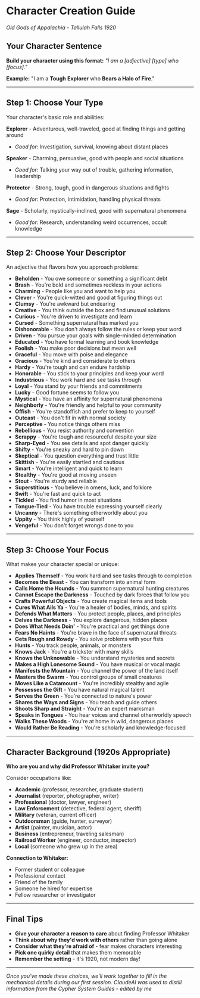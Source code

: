 # Character Creation Guide

_Old Gods of Appalachia - Tallulah Falls 1920_

## Your Character Sentence

**Build your character using this format:** _"I am a [adjective] [type] who [focus]."_

**Example:** "I am a **Tough** **Explorer** who **Bears a Halo of Fire**."

---

## Step 1: Choose Your Type

Your character's basic role and abilities:

**Explorer** - Adventurous, well-traveled, good at finding things and getting around

- _Good for_: Investigation, survival, knowing about distant places

**Speaker** - Charming, persuasive, good with people and social situations

- _Good for_: Talking your way out of trouble, gathering information, leadership

**Protector** - Strong, tough, good in dangerous situations and fights

- _Good for_: Protection, intimidation, handling physical threats

**Sage** - Scholarly, mystically-inclined, good with supernatural phenomena

- _Good for_: Research, understanding weird occurrences, occult knowledge

---

## Step 2: Choose Your Descriptor

An adjective that flavors how you approach problems:

- **Beholden** - You owe someone or something a significant debt
- **Brash** - You're bold and sometimes reckless in your actions
- **Charming** - People like you and want to help you
- **Clever** - You're quick-witted and good at figuring things out
- **Clumsy** - You're awkward but endearing
- **Creative** - You think outside the box and find unusual solutions
- **Curious** - You're driven to investigate and learn
- **Cursed** - Something supernatural has marked you
- **Dishonorable** - You don't always follow the rules or keep your word
- **Driven** - You pursue your goals with single-minded determination
- **Educated** - You have formal learning and book knowledge
- **Foolish** - You make poor decisions but mean well
- **Graceful** - You move with poise and elegance
- **Gracious** - You're kind and considerate to others
- **Hardy** - You're tough and can endure hardship
- **Honorable** - You stick to your principles and keep your word
- **Industrious** - You work hard and see tasks through
- **Loyal** - You stand by your friends and commitments
- **Lucky** - Good fortune seems to follow you
- **Mystical** - You have an affinity for supernatural phenomena
- **Neighborly** - You're friendly and helpful to your community
- **Offish** - You're standoffish and prefer to keep to yourself
- **Outcast** - You don't fit in with normal society
- **Perceptive** - You notice things others miss
- **Rebellious** - You resist authority and convention
- **Scrappy** - You're tough and resourceful despite your size
- **Sharp-Eyed** - You see details and spot danger quickly
- **Shifty** - You're sneaky and hard to pin down
- **Skeptical** - You question everything and trust little
- **Skittish** - You're easily startled and cautious
- **Smart** - You're intelligent and quick to learn
- **Stealthy** - You're good at moving unseen
- **Stout** - You're sturdy and reliable
- **Superstitious** - You believe in omens, luck, and folklore
- **Swift** - You're fast and quick to act
- **Tickled** - You find humor in most situations
- **Tongue-Tied** - You have trouble expressing yourself clearly
- **Uncanny** - There's something otherworldly about you
- **Uppity** - You think highly of yourself
- **Vengeful** - You don't forget wrongs done to you

---

## Step 3: Choose Your Focus

What makes your character special or unique:

- **Applies Themself** - You work hard and see tasks through to completion
- **Becomes the Beast** - You can transform into animal form
- **Calls Home the Hounds** - You summon supernatural hunting creatures
- **Cannot Escape the Darkness** - Touched by dark forces that follow you
- **Crafts Powerful Objects** - You create magical items and tools
- **Cures What Ails Ya** - You're a healer of bodies, minds, and spirits
- **Defends What Matters** - You protect people, places, and principles
- **Delves the Darkness** - You explore dangerous, hidden places
- **Does What Needs Doin'** - You're practical and get things done
- **Fears No Haints** - You're brave in the face of supernatural threats
- **Gets Rough and Rowdy** - You solve problems with your fists
- **Hunts** - You track people, animals, or monsters
- **Knows Jack** - You're a trickster with many skills
- **Knows the Unknowable** - You understand mysteries and secrets
- **Makes a High Lonesome Sound** - You have musical or vocal magic
- **Manifests the Mountain** - You channel the power of the land itself
- **Masters the Swarm** - You control groups of small creatures
- **Moves Like a Catamount** - You're incredibly stealthy and agile
- **Possesses the Gift** - You have natural magical talent
- **Serves the Green** - You're connected to nature's power
- **Shares the Ways and Signs** - You teach and guide others
- **Shoots Sharp and Straight** - You're an expert marksman
- **Speaks in Tongues** - You hear voices and channel otherworldly speech
- **Walks These Woods** - You're at home in wild, dangerous places
- **Would Rather Be Reading** - You're scholarly and knowledge-focused

---

## Character Background (1920s Appropriate)

**Who are you and why did Professor Whitaker invite you?**

Consider occupations like:

- **Academic** (professor, researcher, graduate student)
- **Journalist** (reporter, photographer, writer)
- **Professional** (doctor, lawyer, engineer)
- **Law Enforcement** (detective, federal agent, sheriff)
- **Military** (veteran, current officer)
- **Outdoorsman** (guide, hunter, surveyor)
- **Artist** (painter, musician, actor)
- **Business** (entrepreneur, traveling salesman)
- **Railroad Worker** (engineer, conductor, inspector)
- **Local** (someone who grew up in the area)

**Connection to Whitaker:**

- Former student or colleague
- Professional contact
- Friend of the family
- Someone he hired for expertise
- Fellow researcher or investigator

---

## Final Tips

- **Give your character a reason to care** about finding Professor Whitaker
- **Think about why they'd work with others** rather than going alone
- **Consider what they're afraid of** - fear makes characters interesting
- **Pick one quirky detail** that makes them memorable
- **Remember the setting** - it's 1920, not modern day!

---

_Once you've made these choices, we'll work together to fill in the mechanical details during our first session._
_ClaudeAI was used to distill information from the Cypher System Guides - edited by me_